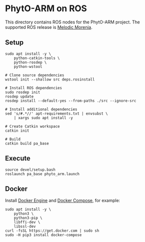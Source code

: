 # PhytO-ARM on ROS

This directory contains ROS nodes for the PhytO-ARM project. The supported ROS release is [Melodic Morenia][melodic].

[melodic]: http://wiki.ros.org/melodic


## Setup

    sudo apt install -y \
        python-catkin-tools \
        python-rosdep \
        python-wstool

    # Clone source dependencies
    wstool init --shallow src deps.rosinstall

    # Install ROS dependencies
    sudo rosdep init
    rosdep update
    rosdep install --default-yes --from-paths ./src --ignore-src

    # Install additional dependencies
    sed 's/#.*//' apt-requirements.txt | envsubst \
        | xargs sudo apt install -y

    # Create Catkin workspace
    catkin init

    # Build
    catkin build pa_base


## Execute

    source devel/setup.bash
    roslaunch pa_base phyto_arm.launch


## Docker

Install [Docker Engine][] and [Docker Compose][], for example:

    sudo apt install -y \
        python3 \
        python3-pip \
        libffi-dev \
        libssl-dev
    curl -fsSL https://get.docker.com | sudo sh
    sudo -H pip3 install docker-compose

[Docker Engine]: https://docs.docker.com/engine/install/
[Docker Compose]: https://docs.docker.com/compose/install/

